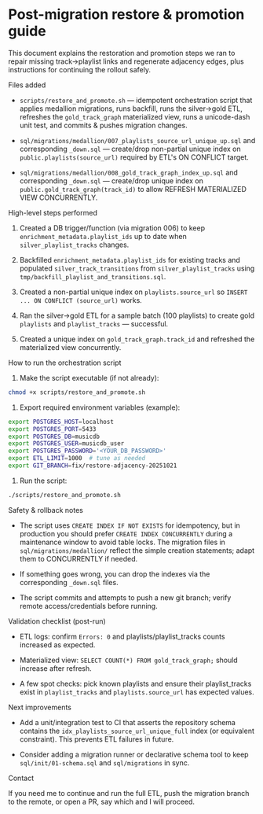 # Post-migration restore & promotion guide

This document explains the restoration and promotion steps we ran to repair missing track→playlist links and regenerate adjacency edges, plus instructions for continuing the rollout safely.

Files added

- `scripts/restore_and_promote.sh` — idempotent orchestration script that applies medallion migrations, runs backfill, runs the silver->gold ETL, refreshes the `gold_track_graph` materialized view, runs a unicode-dash unit test, and commits & pushes migration changes.

- `sql/migrations/medallion/007_playlists_source_url_unique_up.sql` and corresponding `_down.sql` — create/drop non-partial unique index on `public.playlists(source_url)` required by ETL's ON CONFLICT target.

- `sql/migrations/medallion/008_gold_track_graph_index_up.sql` and corresponding `_down.sql` — create/drop unique index on `public.gold_track_graph(track_id)` to allow REFRESH MATERIALIZED VIEW CONCURRENTLY.

High-level steps performed

1. Created a DB trigger/function (via migration 006) to keep `enrichment_metadata.playlist_ids` up to date when `silver_playlist_tracks` changes.

1. Backfilled `enrichment_metadata.playlist_ids` for existing tracks and populated `silver_track_transitions` from `silver_playlist_tracks` using `tmp/backfill_playlist_and_transitions.sql`.

1. Created a non-partial unique index on `playlists.source_url` so `INSERT ... ON CONFLICT (source_url)` works.

1. Ran the silver→gold ETL for a sample batch (100 playlists) to create gold `playlists` and `playlist_tracks` — successful.

1. Created a unique index on `gold_track_graph.track_id` and refreshed the materialized view concurrently.

How to run the orchestration script

1. Make the script executable (if not already):

```bash
chmod +x scripts/restore_and_promote.sh
```

1. Export required environment variables (example):

```bash
export POSTGRES_HOST=localhost
export POSTGRES_PORT=5433
export POSTGRES_DB=musicdb
export POSTGRES_USER=musicdb_user
export POSTGRES_PASSWORD='<YOUR_DB_PASSWORD>'
export ETL_LIMIT=1000  # tune as needed
export GIT_BRANCH=fix/restore-adjacency-20251021
```

1. Run the script:

```bash
./scripts/restore_and_promote.sh
```

Safety & rollback notes

- The script uses `CREATE INDEX IF NOT EXISTS` for idempotency, but in production you should prefer `CREATE INDEX CONCURRENTLY` during a maintenance window to avoid table locks. The migration files in `sql/migrations/medallion/` reflect the simple creation statements; adapt them to CONCURRENTLY if needed.

- If something goes wrong, you can drop the indexes via the corresponding `_down.sql` files.

- The script commits and attempts to push a new git branch; verify remote access/credentials before running.

Validation checklist (post-run)

- ETL logs: confirm `Errors: 0` and playlists/playlist_tracks counts increased as expected.

- Materialized view: `SELECT COUNT(*) FROM gold_track_graph;` should increase after refresh.

- A few spot checks: pick known playlists and ensure their playlist_tracks exist in `playlist_tracks` and `playlists.source_url` has expected values.

Next improvements

- Add a unit/integration test to CI that asserts the repository schema contains the `idx_playlists_source_url_unique_full` index (or equivalent constraint). This prevents ETL failures in future.

- Consider adding a migration runner or declarative schema tool to keep `sql/init/01-schema.sql` and `sql/migrations` in sync.

Contact

If you need me to continue and run the full ETL, push the migration branch to the remote, or open a PR, say which and I will proceed.
